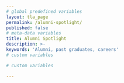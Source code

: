```yaml
---
# global predefined variables
layout: tla_page
permalink: /alumni-spotlight/
published: false
# meta-data variables
title: Alumni Spotlight
description: >-
keywords: 'Alumni, past graduates, careers'
# custom variables

# custom variables

---
```

